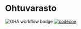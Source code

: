 # Ohtuvarasto
![GHA workflow badge](https://github.com/candyliaa/ohtuvarasto/workflows/CI/badge.svg)
[![codecov](https://codecov.io/github/candyliaa/ohtuvarasto/graph/badge.svg?token=9LUV815X59)](https://codecov.io/github/candyliaa/ohtuvarasto)
